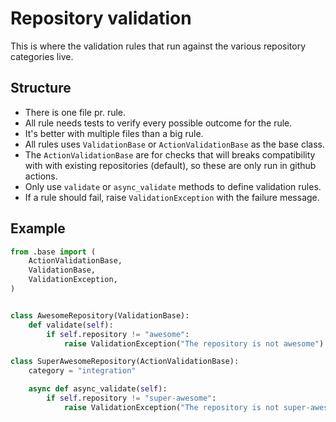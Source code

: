 # Repository validation

This is where the validation rules that run against the various repository categories live.

## Structure

- There is one file pr. rule.
- All rule needs tests to verify every possible outcome for the rule.
- It's better with multiple files than a big rule.
- All rules uses `ValidationBase` or `ActionValidationBase` as the base class.
- The `ActionValidationBase` are for checks that will breaks compatibility with with existing repositories (default), so these are only run in github actions.
- Only use `validate` or `async_validate` methods to define validation rules.
- If a rule should fail, raise `ValidationException` with the failure message.


## Example

```python
from .base import (
    ActionValidationBase,
    ValidationBase,
    ValidationException,
)


class AwesomeRepository(ValidationBase):
    def validate(self):
        if self.repository != "awesome":
            raise ValidationException("The repository is not awesome")

class SuperAwesomeRepository(ActionValidationBase):
    category = "integration"

    async def async_validate(self):
        if self.repository != "super-awesome":
            raise ValidationException("The repository is not super-awesome")
```